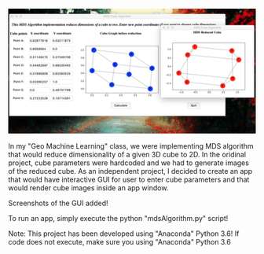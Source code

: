![alt text](https://raw.githubusercontent.com/Adilbechka/MDS_Algorithm/master/MDS_all.png)

In my "Geo Machine Learning" class, we were implementing MDS algorithm that would reduce
dimensionality of a given 3D cube to 2D. In the oridinal project, cube parameters were
hardcoded and we had to generate images of the reduced cube. As an independent project,
I decided to create an app that would have interactive GUI for user to enter cube
parameters and that would render cube images inside an app window.

Screenshots of the GUI added!

To run an app, simply execute the python "mdsAlgorithm.py" script!

Note: This project has been developed using "Anaconda" Python 3.6!
If code does not execute, make sure you using "Anaconda" Python 3.6